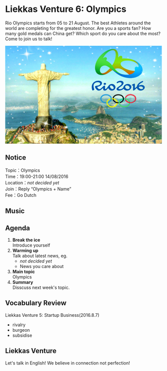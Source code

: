 
# Liekkas Venture 6: Olympics

Rio Olympics starts from 05 to 21 August. The best Athletes  around the world are completing for the greatest honor. Are you a sports fan? How many gold medals can China get? Which sport do you care about the most? Come to join us to talk!

![Olympics](./images/rio-olympics.jpg "Rio Olympics")

## Notice

Topic：Olympics  
Time：19:00-21:00 14/08/2016  
Location：*not decided yet*  
Join：Reply “Olympics + Name”   
Fee：Go Dutch

## Music
	

## Agenda

1. **Break the ice**  
    Introduce yourself
2. **Warming up**   
    Talk about latest news, eg.
	- *not decided yet*
    - News you care about
3. **Main topic**  
	Olympics
4. **Summary**   
    Disscuss next week's topic.

## Vocabulary Review

Liekkas Venture 5:  Startup Business(2016.8.7)  

- rivalry
- burgeon
- subsidise

## Liekkas Venture

Let's talk in English!
We believe in connection not perfection!
